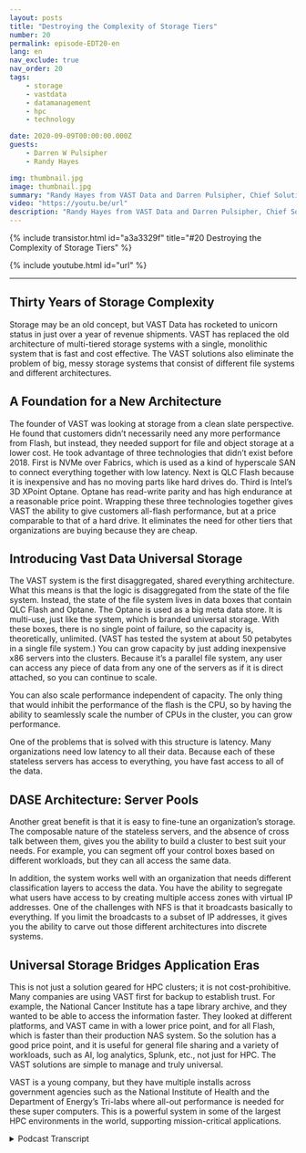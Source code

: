 ```yaml
---
layout: posts
title: "Destroying the Complexity of Storage Tiers"
number: 20
permalink: episode-EDT20-en
lang: en
nav_exclude: true
nav_order: 20
tags:
    - storage
    - vastdata
    - datamanagement
    - hpc
    - technology

date: 2020-09-09T00:00:00.000Z
guests:
    - Darren W Pulsipher
    - Randy Hayes

img: thumbnail.jpg
image: thumbnail.jpg
summary: "Randy Hayes from VAST Data and Darren Pulsipher, Chief Solutions Architect, Public Sector, Intel, discuss VAST Data’s innovative storage architecture that eliminates the need for tiers using NVMe over Fabrics, QLC Flash, and 3D XPoint Optane"
video: "https://youtu.be/url"
description: "Randy Hayes from VAST Data and Darren Pulsipher, Chief Solutions Architect, Public Sector, Intel, discuss VAST Data’s innovative storage architecture that eliminates the need for tiers using NVMe over Fabrics, QLC Flash, and 3D XPoint Optane"
---
```


<div>
{% include transistor.html id="a3a3329f" title="#20 Destroying the Complexity of Storage Tiers" %}

{% include youtube.html id="url" %}
</div>

---

## Thirty Years of Storage Complexity

Storage may be an old concept, but VAST Data has rocketed to unicorn status in just over a year of revenue shipments. VAST has replaced the old architecture of multi-tiered storage systems with a single, monolithic system that is fast and cost effective. The VAST solutions also eliminate the problem of big, messy storage systems that consist of different file systems and different architectures.

## A Foundation for a New Architecture

The founder of VAST was looking at storage from a clean slate perspective. He found that customers didn’t necessarily need any more performance from Flash, but instead, they needed support for file and object storage at a lower cost. He took advantage of three technologies that didn’t exist before 2018. First is NVMe over Fabrics, which is used as a kind of hyperscale SAN to connect everything together with low latency. Next is QLC Flash because it is inexpensive and has no moving parts like hard drives do. Third is Intel’s 3D XPoint Optane. Optane has read-write parity and has high endurance at a reasonable price point. Wrapping these three technologies together gives VAST the ability to give customers all-flash performance, but at a price comparable to that of a hard drive. It eliminates the need for other tiers that organizations are buying because they are cheap.

## Introducing Vast Data Universal Storage

The VAST system is the first disaggregated, shared everything architecture. What this means is that the logic is disaggregated from the state of the file system. Instead, the state of the file system lives in data boxes that contain QLC Flash and Optane. The Optane is used as a big meta data store. It is multi-use, just like the system, which is branded universal storage. With these boxes, there is no single point of failure, so the capacity is, theoretically, unlimited. (VAST has tested the system at about 50 petabytes in a single file system.) You can grow capacity by just adding inexpensive x86 servers into the clusters. Because it’s a parallel file system, any user can access any piece of data from any one of the servers as if it is direct attached, so you can continue to scale.

You can also scale performance independent of capacity. The only thing that would inhibit the performance of the flash is the CPU, so by having the ability to seamlessly scale the number of CPUs in the cluster, you can grow performance.

One of the problems that is solved with this structure is latency. Many organizations need low latency to all their data. Because each of these stateless servers has access to everything, you have fast access to all of the data.

## DASE Architecture: Server Pools

Another great benefit is that it is easy to fine-tune an organization’s storage. The composable nature of the stateless servers, and the absence of cross talk between them, gives you the ability to build a cluster to best suit your needs. For example, you can segment off your control boxes based on different workloads, but they can all access the same data.

In addition, the system works well with an organization that needs different classification layers to access the data. You have the ability to segregate what users have access to by creating multiple access zones with virtual IP addresses. One of the challenges with NFS is that it broadcasts basically to everything. If you limit the broadcasts to a subset of IP addresses, it gives you the ability to carve out those different architectures into discrete systems.

## Universal Storage Bridges Application Eras

This is not just a solution geared for HPC clusters; it is not cost-prohibitive. Many companies are using VAST first for backup to establish trust. For example, the National Cancer Institute has a tape library archive, and they wanted to be able to access the information faster. They looked at different platforms, and VAST came in with a lower price point, and for all Flash, which is faster than their production NAS system. So the solution has a good price point, and it is useful for general file sharing and a variety of workloads, such as AI, log analytics, Splunk, etc., not just for HPC. The VAST solutions are simple to manage and truly universal.

VAST is a young company, but they have multiple installs across government agencies such as the National Institute of Health and the Department of Energy’s Tri-labs where all-out performance is needed for these super computers. This is a powerful system in some of the largest HPC environments in the world, supporting mission-critical applications.



<details>
<summary> Podcast Transcript </summary>

<p></p>

</details>
